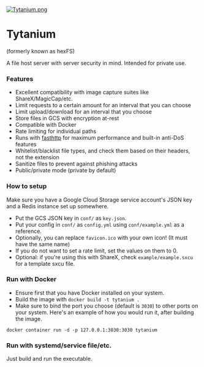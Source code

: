 [![Tytanium.png](https://i.postimg.cc/MKXpNtbF/Tytanium.png)](https://postimg.cc/SJF4z6P6)

# Tytanium

(formerly known as hexFS)

A file host server with server security in mind. Intended for private use.  

### Features

- Excellent compatibility with image capture suites like ShareX/MagicCap/etc.
- Limit requests to a certain amount for an interval that you can choose
- Limit upload/download for an interval that you choose
- Store files in GCS with encryption at-rest
- Compatible with Docker
- Rate limiting for individual paths
- Runs with [fasthttp](https://github.com/vayala/fasthttp) for maximum performance and built-in anti-DoS features
- Whitelist/blacklist file types, and check them based on their headers, not the extension
- Sanitize files to prevent against phishing attacks
- Public/private mode (private by default)

### How to setup

Make sure you have a Google Cloud Storage service account's JSON key and a Redis instance set up somewhere.

- Put the GCS JSON key in `conf/` as `key.json`.
- Put your config in `conf/` as `config.yml` using `conf/example.yml` as a reference.   
- Optionally, you can replace `favicon.ico` with your own icon! (It must have the same name)
- If you do not want to set a rate limit, set the values on them to 0.
- Optional: if you're using this with ShareX, check `example/example.sxcu` for a template sxcu file.

### Run with Docker

- Ensure first that you have Docker installed on your system.
- Build the image with `docker build -t tytanium .`
- Make sure to bind the port you choose (default is `3030`) to other ports on your system. Here's an example of how you would run it, after building the image.  
  
`docker container run -d -p 127.0.0.1:3030:3030 tytanium`  

### Run with systemd/service file/etc.

Just build and run the executable.